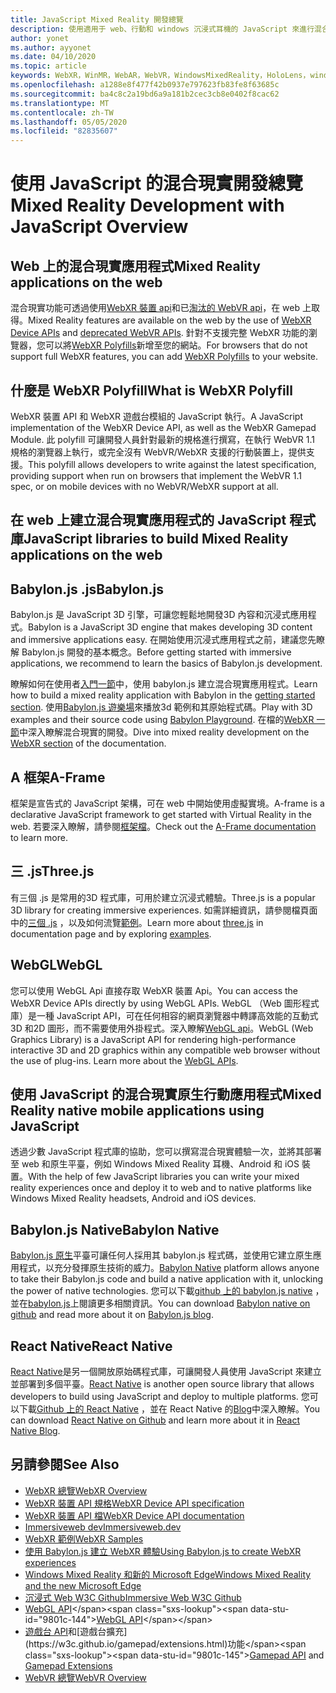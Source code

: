 ```yaml
---
title: JavaScript Mixed Reality 開發總覽
description: 使用適用于 web、行動和 windows 沉浸式耳機的 JavaScript 來進行混合現實開發的總覽。
author: yonet
ms.author: ayyonet
ms.date: 04/10/2020
ms.topic: article
keywords: WebXR，WinMR，WebAR，WebVR，WindowsMixedReality，HoloLens，windows mixed reality，web vr，web xr，web mr，web ar，360，360 video，360影片，360相片，360相片，360內容，沉浸式 web，沉浸式 web，IW，immersiveweb
ms.openlocfilehash: a1288e8f477f42b0937e797623fb83fe8f63685c
ms.sourcegitcommit: ba4c8c2a19bd6a9a181b2cec3cb8e0402f8cac62
ms.translationtype: MT
ms.contentlocale: zh-TW
ms.lasthandoff: 05/05/2020
ms.locfileid: "82835607"
---
```

# <a name="mixed-reality-development-with-javascript-overview"></a><span data-ttu-id="9801c-104">使用 JavaScript 的混合現實開發總覽</span><span class="sxs-lookup"><span data-stu-id="9801c-104">Mixed Reality Development with JavaScript Overview</span></span>

## <a name="mixed-reality-applications-on-the-web"></a><span data-ttu-id="9801c-105">Web 上的混合現實應用程式</span><span class="sxs-lookup"><span data-stu-id="9801c-105">Mixed Reality applications on the web</span></span>

<span data-ttu-id="9801c-106">混合現實功能可透過使用[WebXR 裝置 api](https://developer.mozilla.org/en-US/docs/Web/API/WebXR_Device_API)和已[淘汰的 WebVR api](webxr-overview.md)，在 web 上取得。</span><span class="sxs-lookup"><span data-stu-id="9801c-106">Mixed Reality features are available on the web by the use of [WebXR Device APIs](https://developer.mozilla.org/en-US/docs/Web/API/WebXR_Device_API) and [deprecated WebVR APIs](webxr-overview.md).</span></span> <span data-ttu-id="9801c-107">針對不支援完整 WebXR 功能的瀏覽器，您可以將[WebXR Polyfills](https://github.com/immersive-web/webxr-polyfill)新增至您的網站。</span><span class="sxs-lookup"><span data-stu-id="9801c-107">For browsers that do not support full WebXR features, you can add [WebXR Polyfills](https://github.com/immersive-web/webxr-polyfill) to your website.</span></span>

## <a name="what-is-webxr-polyfill"></a><span data-ttu-id="9801c-108">什麼是 WebXR Polyfill</span><span class="sxs-lookup"><span data-stu-id="9801c-108">What is WebXR Polyfill</span></span>

<span data-ttu-id="9801c-109">WebXR 裝置 API 和 WebXR 遊戲台模組的 JavaScript 執行。</span><span class="sxs-lookup"><span data-stu-id="9801c-109">A JavaScript implementation of the WebXR Device API, as well as the WebXR Gamepad Module.</span></span> <span data-ttu-id="9801c-110">此 polyfill 可讓開發人員針對最新的規格進行撰寫，在執行 WebVR 1.1 規格的瀏覽器上執行，或完全沒有 WebVR/WebXR 支援的行動裝置上，提供支援。</span><span class="sxs-lookup"><span data-stu-id="9801c-110">This polyfill allows developers to write against the latest specification, providing support when run on browsers that implement the WebVR 1.1 spec, or on mobile devices with no WebVR/WebXR support at all.</span></span>

## <a name="javascript-libraries-to-build-mixed-reality-applications-on-the-web"></a><span data-ttu-id="9801c-111">在 web 上建立混合現實應用程式的 JavaScript 程式庫</span><span class="sxs-lookup"><span data-stu-id="9801c-111">JavaScript libraries to build Mixed Reality applications on the web</span></span>

## <a name="babylonjs"></a><span data-ttu-id="9801c-112">Babylon.js .js</span><span class="sxs-lookup"><span data-stu-id="9801c-112">Babylon.js</span></span>

<span data-ttu-id="9801c-113">Babylon.js 是 JavaScript 3D 引擎，可讓您輕鬆地開發3D 內容和沉浸式應用程式。</span><span class="sxs-lookup"><span data-stu-id="9801c-113">Babylon is a JavaScript 3D engine that makes developing 3D content and immersive applications easy.</span></span> <span data-ttu-id="9801c-114">在開始使用沉浸式應用程式之前，建議您先瞭解 Babylon.js 開發的基本概念。</span><span class="sxs-lookup"><span data-stu-id="9801c-114">Before getting started with immersive applications, we recommend to learn the basics of Babylon.js development.</span></span>

<span data-ttu-id="9801c-115">瞭解如何在使用者[入門一節](https://doc.babylonjs.com/)中，使用 babylon.js 建立混合現實應用程式。</span><span class="sxs-lookup"><span data-stu-id="9801c-115">Learn how to build a mixed reality application with Babylon in the [getting started section](https://doc.babylonjs.com/).</span></span> <span data-ttu-id="9801c-116">使用[Babylon.js 遊樂場](https://doc.babylonjs.com/examples/)來播放3d 範例和其原始程式碼。</span><span class="sxs-lookup"><span data-stu-id="9801c-116">Play with 3D examples and their source code using [Babylon Playground](https://doc.babylonjs.com/examples/).</span></span> <span data-ttu-id="9801c-117">在檔的[WebXR 一節](https://doc.babylonjs.com/how_to/introduction_to_webxr)中深入瞭解混合現實的開發。</span><span class="sxs-lookup"><span data-stu-id="9801c-117">Dive into mixed reality development on the [WebXR section](https://doc.babylonjs.com/how_to/introduction_to_webxr) of the documentation.</span></span> 

## <a name="a-frame"></a><span data-ttu-id="9801c-118">A 框架</span><span class="sxs-lookup"><span data-stu-id="9801c-118">A-Frame</span></span>

<span data-ttu-id="9801c-119">框架是宣告式的 JavaScript 架構，可在 web 中開始使用虛擬實境。</span><span class="sxs-lookup"><span data-stu-id="9801c-119">A-frame is a declarative JavaScript framework to get started with Virtual Reality in the web.</span></span> <span data-ttu-id="9801c-120">若要深入瞭解，請參閱[框架檔](https://aframe.io/)。</span><span class="sxs-lookup"><span data-stu-id="9801c-120">Check out the [A-Frame documentation](https://aframe.io/) to learn more.</span></span>

## <a name="threejs"></a><span data-ttu-id="9801c-121">三 .js</span><span class="sxs-lookup"><span data-stu-id="9801c-121">Three.js</span></span>

<span data-ttu-id="9801c-122">有三個 .js 是常用的3D 程式庫，可用於建立沉浸式體驗。</span><span class="sxs-lookup"><span data-stu-id="9801c-122">Three.js is a popular 3D library for creating immersive experiences.</span></span> <span data-ttu-id="9801c-123">如需詳細資訊，請參閱檔頁面中的[三個 .js](https://threejs.org/docs/index.html#manual/en/introduction/Creating-a-scene) ，以及如何流覽[範例](https://threejs.org/examples/#webgl_animation_cloth)。</span><span class="sxs-lookup"><span data-stu-id="9801c-123">Learn more about [three.js](https://threejs.org/docs/index.html#manual/en/introduction/Creating-a-scene) in documentation page and by exploring [examples](https://threejs.org/examples/#webgl_animation_cloth).</span></span>

## <a name="webgl"></a><span data-ttu-id="9801c-124">WebGL</span><span class="sxs-lookup"><span data-stu-id="9801c-124">WebGL</span></span>

<span data-ttu-id="9801c-125">您可以使用 WebGL Api 直接存取 WebXR 裝置 Api。</span><span class="sxs-lookup"><span data-stu-id="9801c-125">You can access the WebXR Device APIs directly by using WebGL APIs.</span></span> <span data-ttu-id="9801c-126">WebGL （Web 圖形程式庫）是一種 JavaScript API，可在任何相容的網頁瀏覽器中轉譯高效能的互動式3D 和2D 圖形，而不需要使用外掛程式。深入瞭解[WebGL api](https://developer.mozilla.org/en-US/docs/Web/API/WebGL_API)。</span><span class="sxs-lookup"><span data-stu-id="9801c-126">WebGL (Web Graphics Library) is a JavaScript API for rendering high-performance interactive 3D and 2D graphics within any compatible web browser without the use of plug-ins. Learn more about the [WebGL APIs](https://developer.mozilla.org/en-US/docs/Web/API/WebGL_API).</span></span>

## <a name="mixed-reality-native-mobile-applications-using-javascript"></a><span data-ttu-id="9801c-127">使用 JavaScript 的混合現實原生行動應用程式</span><span class="sxs-lookup"><span data-stu-id="9801c-127">Mixed Reality native mobile applications using JavaScript</span></span>

<span data-ttu-id="9801c-128">透過少數 JavaScript 程式庫的協助，您可以撰寫混合現實體驗一次，並將其部署至 web 和原生平臺，例如 Windows Mixed Reality 耳機、Android 和 iOS 裝置。</span><span class="sxs-lookup"><span data-stu-id="9801c-128">With the help of few JavaScript libraries you can write your mixed reality experiences once and deploy it to web and to native platforms like Windows Mixed Reality headsets, Android and iOS devices.</span></span>

## <a name="babylon-native"></a><span data-ttu-id="9801c-129">Babylon.js Native</span><span class="sxs-lookup"><span data-stu-id="9801c-129">Babylon Native</span></span>

<span data-ttu-id="9801c-130">[Babylon.js 原生](https://www.babylonjs.com/native/)平臺可讓任何人採用其 babylon.js 程式碼，並使用它建立原生應用程式，以充分發揮原生技術的威力。</span><span class="sxs-lookup"><span data-stu-id="9801c-130">[Babylon Native](https://www.babylonjs.com/native/) platform allows anyone to take their Babylon.js code and build a native application with it, unlocking the power of native technologies.</span></span> <span data-ttu-id="9801c-131">您可以下載[github 上的 babylon.js native](https://github.com/BabylonJS/BabylonNative) ，並在[babylon.js](https://medium.com/@babylonjs/babylon-native-821f1694fffc)上閱讀更多相關資訊。</span><span class="sxs-lookup"><span data-stu-id="9801c-131">You can download [Babylon native on github](https://github.com/BabylonJS/BabylonNative) and read more about it on [Babylon.js blog](https://medium.com/@babylonjs/babylon-native-821f1694fffc).</span></span>

## <a name="react-native"></a><span data-ttu-id="9801c-132">React Native</span><span class="sxs-lookup"><span data-stu-id="9801c-132">React Native</span></span>

<span data-ttu-id="9801c-133">[React Native](https://reactnative.dev/)是另一個開放原始碼程式庫，可讓開發人員使用 JavaScript 來建立並部署到多個平臺。</span><span class="sxs-lookup"><span data-stu-id="9801c-133">[React Native](https://reactnative.dev/) is another open source library that allows developers to build using JavaScript and deploy to multiple platforms.</span></span> <span data-ttu-id="9801c-134">您可以下載[Github 上的 React Native](https://github.com/facebook/react-native) ，並在 React Native 的[Blog](https://reactnative.dev/blog/)中深入瞭解。</span><span class="sxs-lookup"><span data-stu-id="9801c-134">You can download [React Native on Github](https://github.com/facebook/react-native) and learn more about it in [React Native Blog](https://reactnative.dev/blog/).</span></span>

## <a name="see-also"></a><span data-ttu-id="9801c-135">另請參閱</span><span class="sxs-lookup"><span data-stu-id="9801c-135">See Also</span></span>

* [<span data-ttu-id="9801c-136">WebXR 總覽</span><span class="sxs-lookup"><span data-stu-id="9801c-136">WebXR Overview</span></span>](webxr-overview.md)
* [<span data-ttu-id="9801c-137">WebXR 裝置 API 規格</span><span class="sxs-lookup"><span data-stu-id="9801c-137">WebXR Device API specification</span></span>](https://immersive-web.github.io/webxr/)
* [<span data-ttu-id="9801c-138">WebXR 裝置 API 檔</span><span class="sxs-lookup"><span data-stu-id="9801c-138">WebXR Device API documentation</span></span>](https://developer.mozilla.org/en-US/docs/Web/API/WebXR_Device_API)
* [<span data-ttu-id="9801c-139">Immersiveweb dev</span><span class="sxs-lookup"><span data-stu-id="9801c-139">Immersiveweb.dev</span></span>](https://immersiveweb.dev/)
* [<span data-ttu-id="9801c-140">WebXR 範例</span><span class="sxs-lookup"><span data-stu-id="9801c-140">WebXR Samples</span></span>](https://immersive-web.github.io/webxr-samples/)
* [<span data-ttu-id="9801c-141">使用 Babylon.js 建立 WebXR 體驗</span><span class="sxs-lookup"><span data-stu-id="9801c-141">Using Babylon.js to create WebXR experiences</span></span>](https://doc.babylonjs.com/how_to/introduction_to_webxr)
* [<span data-ttu-id="9801c-142">Windows Mixed Reality 和新的 Microsoft Edge</span><span class="sxs-lookup"><span data-stu-id="9801c-142">Windows Mixed Reality and the new Microsoft Edge</span></span>](https://docs.microsoft.com/windows/mixed-reality/new-microsoft-edge#introducing-the-new-microsoft-edge)
* [<span data-ttu-id="9801c-143">沉浸式 Web W3C Github</span><span class="sxs-lookup"><span data-stu-id="9801c-143">Immersive Web W3C Github</span></span>](https://github.com/immersive-web)
* <span data-ttu-id="9801c-144">[WebGL API](https://msdn.microsoft.com/library/bg182648(v=vs.85).aspx)</span><span class="sxs-lookup"><span data-stu-id="9801c-144">[WebGL API](https://msdn.microsoft.com/library/bg182648(v=vs.85).aspx)</span></span>
* <span data-ttu-id="9801c-145">[遊戲台 API](https://msdn.microsoft.com/library/dn743630(v=vs.85).aspx)和[遊戲台擴充](https://w3c.github.io/gamepad/extensions.html)功能</span><span class="sxs-lookup"><span data-stu-id="9801c-145">[Gamepad API](https://msdn.microsoft.com/library/dn743630(v=vs.85).aspx) and [Gamepad Extensions](https://w3c.github.io/gamepad/extensions.html)</span></span>
* [<span data-ttu-id="9801c-146">WebVR 總覽</span><span class="sxs-lookup"><span data-stu-id="9801c-146">WebVR Overview</span></span>](webvr-overview.md)
